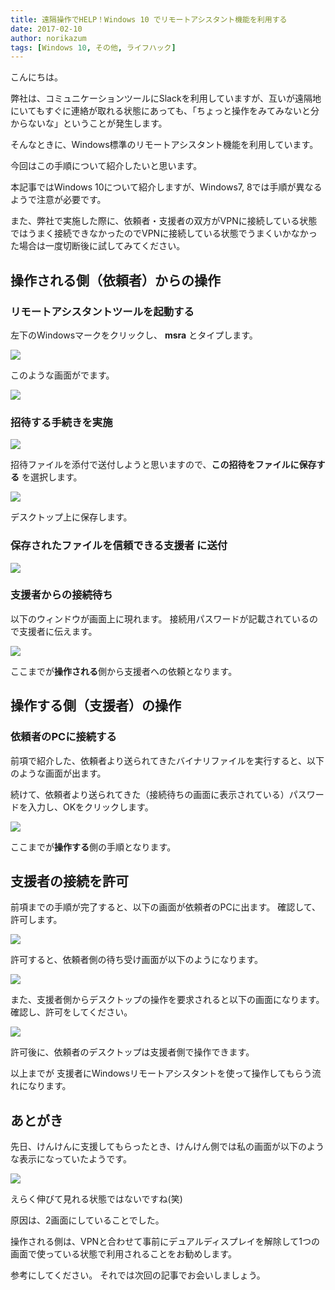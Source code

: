 ```yaml
---
title: 遠隔操作でHELP！Windows 10 でリモートアシスタント機能を利用する
date: 2017-02-10
author: norikazum
tags: [Windows 10, その他, ライフハック]
---
```


こんにちは。

弊社は、コミュニケーションツールにSlackを利用していますが、互いが遠隔地にいてもすぐに連絡が取れる状態にあっても、「ちょっと操作をみてみないと分からないな」ということが発生します。

そんなときに、Windows標準のリモートアシスタント機能を利用しています。

今回はこの手順について紹介したいと思います。

本記事ではWindows 10について紹介しますが、Windows7, 8では手順が異なるようで注意が必要です。

また、弊社で実施した際に、依頼者・支援者の双方がVPNに接続している状態ではうまく接続できなかったのでVPNに接続している状態でうまくいかなかった場合は一度切断後に試してみてください。


## 操作される側（依頼者）からの操作

### リモートアシスタントツールを起動する

左下のWindowsマークをクリックし、 **msra** とタイプします。

![](images/remote-assistance-in-windows-10-1.png)

このような画面がでます。

![](images/remote-assistance-in-windows-10-2.png)

### 招待する手続きを実施

![](images/remote-assistance-in-windows-10-3.png)

招待ファイルを添付で送付しようと思いますので、**この招待をファイルに保存する** を選択します。

![](images/remote-assistance-in-windows-10-4.png)

デスクトップ上に保存します。

### 保存されたファイルを**信頼できる支援者** に送付

![](images/remote-assistance-in-windows-10-5.png)

### 支援者からの接続待ち

以下のウィンドウが画面上に現れます。
接続用パスワードが記載されているので支援者に伝えます。

![](images/remote-assistance-in-windows-10-6.png)

ここまでが**操作される**側から支援者への依頼となります。


## 操作する側（支援者）の操作

### 依頼者のPCに接続する

前項で紹介した、依頼者より送られてきたバイナリファイルを実行すると、以下のような画面が出ます。

続けて、依頼者より送られてきた（接続待ちの画面に表示されている）パスワードを入力し、OKをクリックします。

![](images/remote-assistance-in-windows-10-7.png)


ここまでが**操作する**側の手順となります。


## 支援者の接続を許可

前項までの手順が完了すると、以下の画面が依頼者のPCに出ます。
確認して、許可します。

![](images/remote-assistance-in-windows-10-8.png)

許可すると、依頼者側の待ち受け画面が以下のようになります。

![](images/remote-assistance-in-windows-10-9.png)

また、支援者側からデスクトップの操作を要求されると以下の画面になります。
確認し、許可をしてください。

![](images/remote-assistance-in-windows-10-10.png)

許可後に、依頼者のデスクトップは支援者側で操作できます。

以上までが 支援者にWindowsリモートアシスタントを使って操作してもらう流れになります。

## あとがき

先日、けんけんに支援してもらったとき、けんけん側では私の画面が以下のような表示になっていたようです。

![](images/remote-assistance-in-windows-10-11.png)

えらく伸びて見れる状態ではないですね(笑)

原因は、2画面にしていることでした。

操作される側は、VPNと合わせて事前にデュアルディスプレイを解除して1つの画面で使っている状態で利用されることをお勧めします。

参考にしてください。
それでは次回の記事でお会いしましょう。